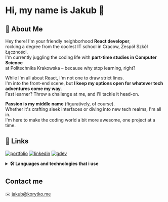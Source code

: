 
# Hi, my name is Jakub 👋

## 🚀 About Me

Hey there! I'm your friendly neighborhood **React developer**,\
rocking a degree from the coolest IT school in Cracow, Zespół Szkół Łączności.\
I'm currently juggling the coding life with **part-time studies in Computer Science**\
at Politechnika Krakowska – because why stop learning, right?

While I'm all about React, I'm not one to draw strict lines.\
I'm into the front-end scene, but **I keep my options open for whatever tech adventures come my way**.\
Fast learner? Throw a challenge at me, and I'll tackle it head-on.

**Passion is my middle name** (figuratively, of course).\
Whether it's crafting sleek interfaces or diving into new tech realms, I'm all in.\
I'm here to make the coding world a bit more awesome, one project at a time.

## 🔗 Links

[![portfolio](https://img.shields.io/badge/my_portfolio-ffd700?style=for-the-badge&logo=ko-fi&logoColor=black)](https://korytko.dev)
[![linkedin](https://img.shields.io/badge/linkedin-0A66C2?style=for-the-badge&logo=linkedin&logoColor=white)](https://www.linkedin.com/in/jakub-korytko/)
[![gdev](https://img.shields.io/badge/google%20developer-0F9D58?style=for-the-badge&logo=google&logoColor=white)](https://g.dev/korytko)

<details>
  
  <summary><b>🛠 Languages and technologies that i use</b></summary>

---
  
The technologies that I use the most:

![TypeScript](https://korytko.dev/static/github_icons/typescript.png)
![React](https://korytko.dev/static/github_icons/react.png)
![HTML5](https://korytko.dev/static/github_icons/html5.png)
![CSS3](https://korytko.dev/static/github_icons/css3.png)
![SQLite](https://korytko.dev/static/github_icons/sqlite.png)
![Docker](https://korytko.dev/static/github_icons/docker.png)
![NodeJS](https://korytko.dev/static/github_icons/nodedotjs.png)
![Python](https://korytko.dev/static/github_icons/python.png)
![Bootstrap](https://korytko.dev/static/github_icons/bootstrap.png)
![ExpressJS](https://korytko.dev/static/github_icons/expressjs.png)
![Git](https://korytko.dev/static/github_icons/git.png)

But I also use:

![JavaScript](https://korytko.dev/static/github_icons/javascript.png)
![PHP](https://korytko.dev/static/github_icons/php.png)
![MySQL](https://korytko.dev/static/github_icons/mysql.png)
![Handlebars](https://korytko.dev/static/github_icons/handlebarsdotjs.png)
![JQuery](https://korytko.dev/static/github_icons/jquery.png)
![Linux](https://korytko.dev/static/github_icons/linux.png)
![Sass](https://korytko.dev/static/github_icons/sass.png)
![Nginx](https://korytko.dev/static/github_icons/nginx.png)
![C#](https://korytko.dev/static/github_icons/csharp.png)
![Laravel](https://korytko.dev/static/github_icons/laravel.png)
![Dotnet](https://korytko.dev/static/github_icons/dotnet.png)

---

</details>

## Contact me

✉️ <jakub@korytko.me>
